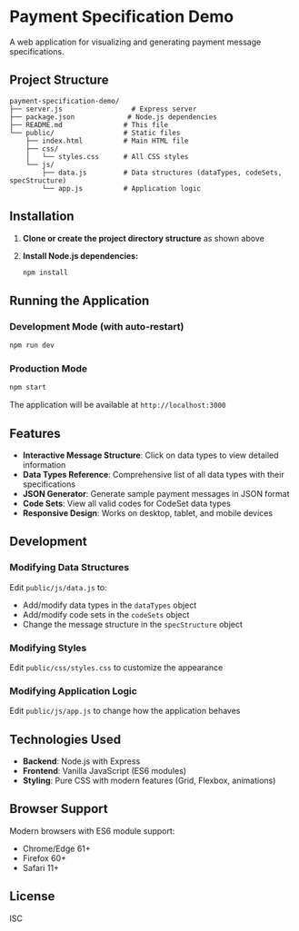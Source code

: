 # Payment Specification Demo

A web application for visualizing and generating payment message specifications.

## Project Structure

```
payment-specification-demo/
├── server.js                 # Express server
├── package.json             # Node.js dependencies
├── README.md               # This file
└── public/                 # Static files
    ├── index.html          # Main HTML file
    ├── css/
    │   └── styles.css      # All CSS styles
    └── js/
        ├── data.js         # Data structures (dataTypes, codeSets, specStructure)
        └── app.js          # Application logic
```

## Installation

1. **Clone or create the project directory structure** as shown above

2. **Install Node.js dependencies:**
   ```bash
   npm install
   ```

## Running the Application

### Development Mode (with auto-restart)
```bash
npm run dev
```

### Production Mode
```bash
npm start
```

The application will be available at `http://localhost:3000`

## Features

- **Interactive Message Structure**: Click on data types to view detailed information
- **Data Types Reference**: Comprehensive list of all data types with their specifications
- **JSON Generator**: Generate sample payment messages in JSON format
- **Code Sets**: View all valid codes for CodeSet data types
- **Responsive Design**: Works on desktop, tablet, and mobile devices

## Development

### Modifying Data Structures

Edit `public/js/data.js` to:
- Add/modify data types in the `dataTypes` object
- Add/modify code sets in the `codeSets` object
- Change the message structure in the `specStructure` object

### Modifying Styles

Edit `public/css/styles.css` to customize the appearance

### Modifying Application Logic

Edit `public/js/app.js` to change how the application behaves

## Technologies Used

- **Backend**: Node.js with Express
- **Frontend**: Vanilla JavaScript (ES6 modules)
- **Styling**: Pure CSS with modern features (Grid, Flexbox, animations)

## Browser Support

Modern browsers with ES6 module support:
- Chrome/Edge 61+
- Firefox 60+
- Safari 11+

## License

ISC
